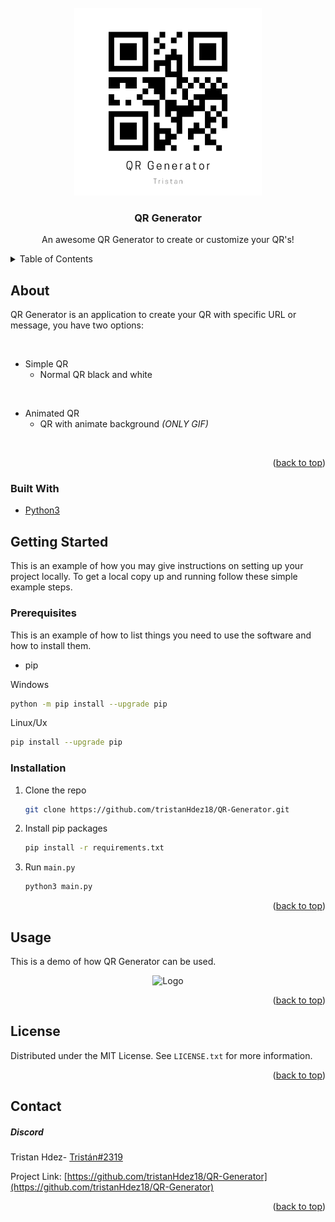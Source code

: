 <div id="top"></div>
<!-- PROJECT LOGO -->
<br />
<div align="center">
  <a href="https://github.com/tristanHdez18/QR-Generator">
    <img src="./QR_generator_logo.png" alt="Logo" width="300" height="300">
  </a>

  <h3 align="center">QR Generator</h3>

  <p align="center">
    An awesome QR Generator to create or customize your QR's!
  </p>
</div>



<!-- TABLE OF CONTENTS -->
<details>
  <summary>Table of Contents</summary>
  <ol>
    <li>
      <a href="#about-the-project">About The Project</a>
      <ul>
        <li><a href="#built-with">Built With</a></li>
      </ul>
    </li>
    <li>
      <a href="#getting-started">Getting Started</a>
      <ul>
        <li><a href="#prerequisites">Prerequisites</a></li>
        <li><a href="#installation">Installation</a></li>
      </ul>
    </li>
    <li><a href="#usage">Usage</a></li>
    <li><a href="#roadmap">Roadmap</a></li>
    <li><a href="#contributing">Contributing</a></li>
    <li><a href="#license">License</a></li>
    <li><a href="#contact">Contact</a></li>
    <li><a href="#acknowledgments">Acknowledgments</a></li>
  </ol>
</details>



<!-- ABOUT THE PROJECT -->
## About

QR Generator is an application to create your QR with specific URL or message, you have two options:

<br>

* Simple QR
    - Normal QR black and white
<br>

* Animated QR
    - QR with animate background *(ONLY GIF)*

<br>

<p align="right">(<a href="#top">back to top</a>)</p>


### Built With

* [Python3](https://www.python.org)


<!-- GETTING STARTED -->
## Getting Started

This is an example of how you may give instructions on setting up your project locally.
To get a local copy up and running follow these simple example steps.

### Prerequisites

This is an example of how to list things you need to use the software and how to install them.

* pip

Windows
  ```sh
  python -m pip install --upgrade pip
  ```
Linux/Ux
 ```sh
 pip install --upgrade pip
 ```

### Installation

1. Clone the repo
   ```sh
   git clone https://github.com/tristanHdez18/QR-Generator.git
   ```
2. Install pip packages
   ```sh
   pip install -r requirements.txt
   ```
3. Run `main.py`
   ```py
   python3 main.py
   ```

<p align="right">(<a href="#top">back to top</a>)</p>



<!-- USAGE EXAMPLES -->
## Usage

This is a demo of how QR Generator can be used. 
<div align=center>
    <img src="./demo.gif" alt="Logo" width="600" height="300">
</a>

<p align="right">(<a href="#top">back to top</a>)</p>

</div>

<!-- LICENSE -->
## License

Distributed under the MIT License. See `LICENSE.txt` for more information.

<p align="right">(<a href="#top">back to top</a>)</p>



<!-- CONTACT -->
## Contact

##### Discord

Tristan Hdez- [Tristán#2319](https://discord.com)

Project Link: [https://github.com/tristanHdez18/QR-Generator](https://github.com/tristanHdez18/QR-Generator)

<p align="right">(<a href="#top">back to top</a>)</p>

